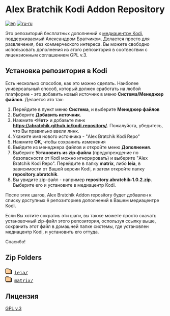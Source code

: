 # Alex Bratchik Kodi Addon Repository 
[![en](https://img.shields.io/badge/lang-en-green.svg)](./Readme.md)
[![ru-ru](https://img.shields.io/badge/lang-ru--ru-red.svg)](./Readme.ru-ru.md)


Это репозиторий бесплатных дополнений к [медиацентру Kodi](https://kodi.tv), 
поддерживаемый Александром Братчиком.
Делается просто для развлечения, без коммерческого интереса. Вы можете свободно
использовать дополнения из этого репозитория в соотвествии с лицензионным соглашением 
GPL v.3.

## Установка репозитория в Kodi

Есть несколько способов, как это можно сделать. Наиболее универсальный способ, который 
должен сработать на любой платформе - это добавить новый источник в меню 
**Система/Менеджер файлов**. Делается это так:

1. Перейдите в пункт меню **Система**, и выберите **Менеджер файлов**
2. Выберите **Добавить источник**. 
3. Нажмите **<Нет>** и добавьте линк **https://abratchik.github.io/kodi.repository/**. 
   Пожалуйста, убедитесь, что Вы правильно ввели линк.
5. Укажите имя нового источника - "Alex Bratchik Kodi Repo"
6. Нажмите **OK**, чтобы сохранить изменения
7. Выйдите из менеджера файлов и откройте меню **Дополнения**.
8. Выберите **Установить из zip-файла** (предупреждение по безопасности от Kodi можно игнорировать)
   и выберите "Alex Bratchik Kodi Repo". Перейдите в папку
   **matrix**, либо 
   **leia**,
   в зависимости от Вашей версии Kodi, и затем откройте папку **repository.abratchik**.
9. Вы увидите zip-файл - например **repository.abratchik-1.0.2.zip**. Выберите его и установите
   в медиацентр Kodi.
   
После этих шагов, Alex Bratchik Addon repository будет добавлен к списку доступных ё
репозиториев дополнений в Вашем медиацентре Kodi.

Если Вы хотите сократиь эти шаги, вы также можете просто скачать установочный zip-файл этого 
репозитория, оспользуя ссылку выше, сохранить этот файл в домашней папке системы, где 
установлен медиацентр Kodi, и установить его оттуда.

Спасибо!

## Zip Folders

<pre>
<img src="icons/folder.gif" alt="[DIR]" width="20" height="22"/> <a href="leia/">leia/</a> 
<img src="icons/folder.gif" alt="[DIR]" width="20" height="22"/> <a href="matrix/">matrix/</a> 
</pre>

## Лицензия

[GPL v.3](http://www.gnu.org/copyleft/gpl.html)